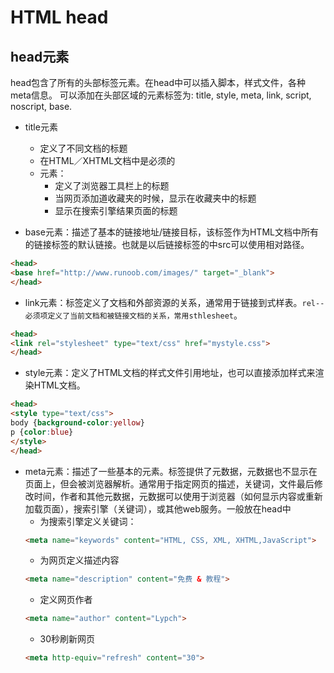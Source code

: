 # HTML head

## head元素

head包含了所有的头部标签元素。在head中可以插入脚本，样式文件，各种meta信息。
可以添加在头部区域的元素标签为:
title, style, meta, link, script, noscript, base.

- title元素
    - 定义了不同文档的标题
    - 在HTML／XHTML文档中是必须的
    - 元素：
        - 定义了浏览器工具栏上的标题
        - 当网页添加道收藏夹的时候，显示在收藏夹中的标题
        - 显示在搜索引擎结果页面的标题

- base元素：描述了基本的链接地址/链接目标，该标签作为HTML文档中所有的链接标签的默认链接。也就是以后链接标签的中src可以使用相对路径。
```html
<head>
<base href="http://www.runoob.com/images/" target="_blank">
</head>
```
- link元素：标签定义了文档和外部资源的关系，通常用于链接到式样表。``rel--必须项定义了当前文档和被链接文档的关系，常用sthlesheet``。
``` html
<head>
<link rel="stylesheet" type="text/css" href="mystyle.css">
</head>
```

- style元素：定义了HTML文档的样式文件引用地址，也可以直接添加样式来渲染HTML文档。
```html
<head>
<style type="text/css">
body {background-color:yellow}
p {color:blue}
</style>
</head>
```
- meta元素：描述了一些基本的元素。<meta>标签提供了元数据，元数据也不显示在页面上，但会被浏览器解析。通常用于指定网页的描述，关键词，文件最后修改时间，作者和其他元数据，元数据可以使用于浏览器（如何显示内容或重新加载页面），搜索引擎（关键词），或其他web服务。一般放在head中
    * 为搜索引擎定义关键词：
    ```HTML
    <meta name="keywords" content="HTML, CSS, XML, XHTML,JavaScript">
    ```
    * 为网页定义描述内容
    ```HTML
    <meta name="description" content="免费 & 教程">
    ```
    * 定义网页作者
    ```HTML
    <meta name="author" content="Lypch">
    ```
    * 30秒刷新网页
    ```HTML
    <meta http-equiv="refresh" content="30">
    ```
